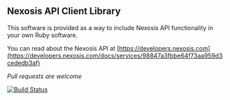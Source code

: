 ## Nexosis API Client Library
This software is provided as a way to include Nexosis API functionality in your own Ruby software.

You can read about the Nexosis API at [https://developers.nexosis.com](https://developers.nexosis.com/docs/services/98847a3fbbe64f73aa959d3cededb3af)

*Pull requests are welcome*

[![Build Status](https://travis-ci.org/Nexosis/nexosisclient-rb.svg?branch=master)](https://travis-ci.org/Nexosis/nexosisclient-rb)

